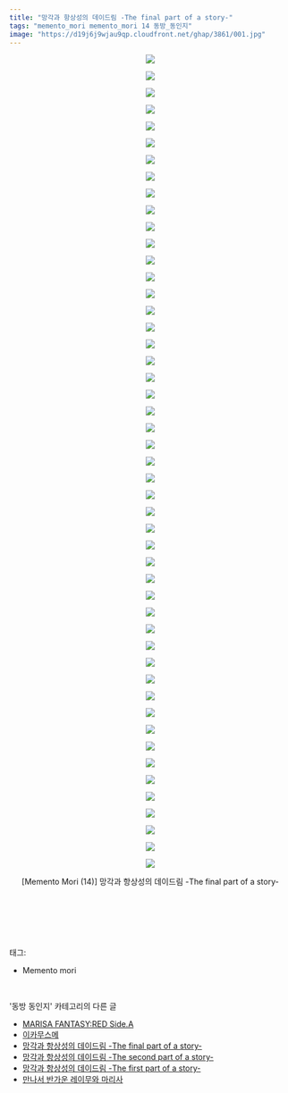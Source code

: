 ```yaml
---
title: "망각과 항상성의 데이드림 -The final part of a story-"
tags: "memento_mori memento_mori 14 동방_동인지"
image: "https://d19j6j9wjau9qp.cloudfront.net/ghap/3861/001.jpg"
---
```

<div class="article">
<p style="text-align: center; clear: none; float: none;"><img src="{{ site.imgserver8 }}/ghap/3861/001.jpg"/></p>
<p style="text-align: center; clear: none; float: none;"><img src="{{ site.imgserver8 }}/ghap/3861/002.jpg"/></p>
<p style="text-align: center; clear: none; float: none;"><img src="{{ site.imgserver8 }}/ghap/3861/003.jpg"/></p>
<p style="text-align: center; clear: none; float: none;"><img src="{{ site.imgserver8 }}/ghap/3861/004.jpg"/></p>
<p style="text-align: center; clear: none; float: none;"><img src="{{ site.imgserver8 }}/ghap/3861/005.jpg"/></p>
<p style="text-align: center; clear: none; float: none;"><img src="{{ site.imgserver8 }}/ghap/3861/006.jpg"/></p>
<p style="text-align: center; clear: none; float: none;"><img src="{{ site.imgserver8 }}/ghap/3861/007.jpg"/></p>
<p style="text-align: center; clear: none; float: none;"><img src="{{ site.imgserver8 }}/ghap/3861/008.jpg"/></p>
<p style="text-align: center; clear: none; float: none;"><img src="{{ site.imgserver8 }}/ghap/3861/009.jpg"/></p>
<p style="text-align: center; clear: none; float: none;"><img src="{{ site.imgserver8 }}/ghap/3861/010.jpg"/></p>
<p style="text-align: center; clear: none; float: none;"><img src="{{ site.imgserver8 }}/ghap/3861/011.jpg"/></p>
<p style="text-align: center; clear: none; float: none;"><img src="{{ site.imgserver8 }}/ghap/3861/012.jpg"/></p>
<p style="text-align: center; clear: none; float: none;"><img src="{{ site.imgserver8 }}/ghap/3861/013.jpg"/></p>
<p style="text-align: center; clear: none; float: none;"><img src="{{ site.imgserver8 }}/ghap/3861/014.jpg"/></p>
<p style="text-align: center; clear: none; float: none;"><img src="{{ site.imgserver8 }}/ghap/3861/015.jpg"/></p>
<p style="text-align: center; clear: none; float: none;"><img src="{{ site.imgserver8 }}/ghap/3861/016.jpg"/></p>
<p style="text-align: center; clear: none; float: none;"><img src="{{ site.imgserver8 }}/ghap/3861/017.jpg"/></p>
<p style="text-align: center; clear: none; float: none;"><img src="{{ site.imgserver8 }}/ghap/3861/018.jpg"/></p>
<p style="text-align: center; clear: none; float: none;"><img src="{{ site.imgserver8 }}/ghap/3861/019.jpg"/></p>
<p style="text-align: center; clear: none; float: none;"><img src="{{ site.imgserver8 }}/ghap/3861/020.jpg"/></p>
<p style="text-align: center; clear: none; float: none;"><img src="{{ site.imgserver8 }}/ghap/3861/021.jpg"/></p>
<p style="text-align: center; clear: none; float: none;"><img src="{{ site.imgserver8 }}/ghap/3861/022.jpg"/></p>
<p style="text-align: center; clear: none; float: none;"><img src="{{ site.imgserver8 }}/ghap/3861/023.jpg"/></p>
<p style="text-align: center; clear: none; float: none;"><img src="{{ site.imgserver8 }}/ghap/3861/024.jpg"/></p>
<p style="text-align: center; clear: none; float: none;"><img src="{{ site.imgserver8 }}/ghap/3861/025.jpg"/></p>
<p style="text-align: center; clear: none; float: none;"><img src="{{ site.imgserver8 }}/ghap/3861/026.jpg"/></p>
<p style="text-align: center; clear: none; float: none;"><img src="{{ site.imgserver8 }}/ghap/3861/027.jpg"/></p>
<p style="text-align: center; clear: none; float: none;"><img src="{{ site.imgserver8 }}/ghap/3861/028.jpg"/></p>
<p style="text-align: center; clear: none; float: none;"><img src="{{ site.imgserver8 }}/ghap/3861/029.jpg"/></p>
<p style="text-align: center; clear: none; float: none;"><img src="{{ site.imgserver8 }}/ghap/3861/030.jpg"/></p>
<p style="text-align: center; clear: none; float: none;"><img src="{{ site.imgserver8 }}/ghap/3861/031.jpg"/></p>
<p style="text-align: center; clear: none; float: none;"><img src="{{ site.imgserver8 }}/ghap/3861/032.jpg"/></p>
<p style="text-align: center; clear: none; float: none;"><img src="{{ site.imgserver8 }}/ghap/3861/033.jpg"/></p>
<p style="text-align: center; clear: none; float: none;"><img src="{{ site.imgserver8 }}/ghap/3861/034.jpg"/></p>
<p style="text-align: center; clear: none; float: none;"><img src="{{ site.imgserver8 }}/ghap/3861/035.jpg"/></p>
<p style="text-align: center; clear: none; float: none;"><img src="{{ site.imgserver8 }}/ghap/3861/036.jpg"/></p>
<p style="text-align: center; clear: none; float: none;"><img src="{{ site.imgserver8 }}/ghap/3861/037.jpg"/></p>
<p style="text-align: center; clear: none; float: none;"><img src="{{ site.imgserver8 }}/ghap/3861/038.jpg"/></p>
<p style="text-align: center; clear: none; float: none;"><img src="{{ site.imgserver8 }}/ghap/3861/039.jpg"/></p>
<p style="text-align: center; clear: none; float: none;"><img src="{{ site.imgserver8 }}/ghap/3861/040.jpg"/></p>
<p style="text-align: center; clear: none; float: none;"><img src="{{ site.imgserver8 }}/ghap/3861/041.jpg"/></p>
<p style="text-align: center; clear: none; float: none;"><img src="{{ site.imgserver8 }}/ghap/3861/042.jpg"/></p>
<p style="text-align: center; clear: none; float: none;"><img src="{{ site.imgserver8 }}/ghap/3861/043.jpg"/></p>
<p style="text-align: center; clear: none; float: none;"><img src="{{ site.imgserver8 }}/ghap/3861/044.jpg"/></p>
<p style="text-align: center; clear: none; float: none;"><img src="{{ site.imgserver8 }}/ghap/3861/045.jpg"/></p>
<p style="text-align: center; clear: none; float: none;"><img src="{{ site.imgserver8 }}/ghap/3861/046.jpg"/></p>
<p style="text-align: center; clear: none; float: none;"><img src="{{ site.imgserver8 }}/ghap/3861/047.jpg"/></p>
<p style="text-align: center; clear: none; float: none;"><img src="{{ site.imgserver8 }}/ghap/3861/048.jpg"/></p>
<p style="text-align: center; clear: none; float: none;"><img src="{{ site.imgserver8 }}/ghap/3861/049.jpg"/></p>
<p style="text-align: center; clear: none; float: none;">[Memento Mori (14)] 망각과 항상성의 데이드림 -The final part of a story-</p>
<p style="text-align: center; clear: none; float: none;"><br/></p>
<p><br/></p>
</div><br/>
<div class="tagTrail">
<p>태그: </p>
<ul>
<li>Memento mori</li>
</ul>
</div><br/>
<div class="another">
<p>'동방 동인지' 카테고리의 다른 글</p>
<ul>
<li><a href="/ghap_3863">MARISA FANTASY:RED Side.A</a></li>
<li><a href="/ghap_3862">이카무스메</a></li>
<li><a href="/ghap_3861">망각과 항상성의 데이드림 -The final part of a story-</a></li>
<li><a href="/ghap_3860">망각과 항상성의 데이드림 -The second part of a story-</a></li>
<li><a href="/ghap_3859">망각과 항상성의 데이드림 -The first part of a story-</a></li>
<li><a href="/ghap_3858">만나서 반가운 레이무와 마리사</a></li>
</ul>
</div><br/>
<div class="cb_module cb_fluid">
<div class="cb_wrt cb_profile">
</div><!-- commentList close -->
</div><br/>

